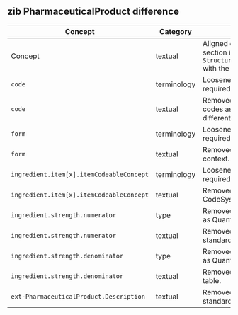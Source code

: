 ## zib PharmaceuticalProduct difference

| Concept         | Category          | Description                             | 
|-----------------|-------------------|-----------------------------------------|
| Concept | textual | Aligned context the Concept section in the `StructureDefinition.description` with the logical model. |
| `code` | terminology | Loosened binding strength from required to extensible. |
| `code` | textual | Removed all guidance on use of codes as this is the codes are different. |
| `form` | terminology | Loosened the binding from required to extensible. |
| `form` | textual | Removed G-standard specific context.  |
| `ingredient.item[x].itemCodeableConcept` | terminology | Loosened binding strength from required to extensible. |
| `ingredient.item[x].itemCodeableConcept` | textual | Removed context about usage of CodeSystems that are replaced. |
| `ingredient.strength.numerator`| type | Removed pattern-GstdQuantity as Quantity type. |
| `ingredient.strength.numerator`| textual | Removed context on the G-standard. |
| `ingredient.strength.denominator` | type | Removed pattern-GstdQuantity as Quantity type. |
| `ingredient.strength.denominator`| textual | Removed context on the NHG table. |
| `ext-PharmaceuticalProduct.Description` | textual | Removed context on the G-standard. |
